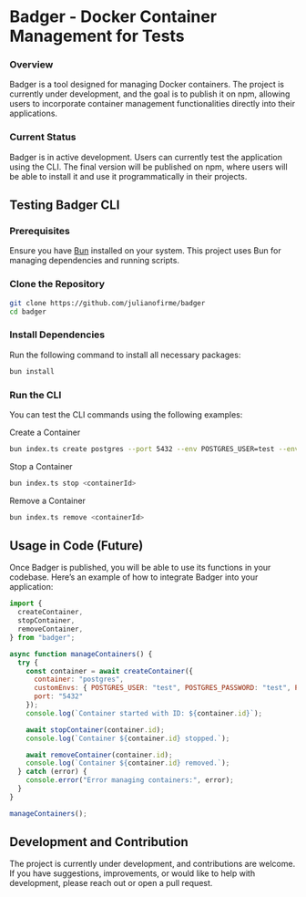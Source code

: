 # Badger - Docker Container Management for Tests

### Overview

Badger is a tool designed for managing Docker containers. The project is currently under development, and the goal is to publish it on npm, allowing users to incorporate container management functionalities directly into their applications.

### Current Status

Badger is in active development. Users can currently test the application using the CLI. The final version will be published on npm, where users will be able to install it and use it programmatically in their projects.

## Testing Badger CLI

### Prerequisites

Ensure you have [Bun](https://bun.sh/) installed on your system. This project uses Bun for managing dependencies and running scripts.

### Clone the Repository

```bash
git clone https://github.com/julianofirme/badger
cd badger
```

### Install Dependencies

Run the following command to install all necessary packages:

```bash
bun install
```

### Run the CLI

You can test the CLI commands using the following examples:

Create a Container

```bash
bun index.ts create postgres --port 5432 --env POSTGRES_USER=test --env POSTGRES_PASSWORD=test --env POSTGRES_DB=mydb
```

Stop a Container

```bash
bun index.ts stop <containerId>
```

Remove a Container

```bash
bun index.ts remove <containerId>
```

## Usage in Code (Future)

Once Badger is published, you will be able to use its functions in your codebase. Here’s an example of how to integrate Badger into your application:

```javascript
import {
  createContainer,
  stopContainer,
  removeContainer,
} from "badger";

async function manageContainers() {
  try {
    const container = await createContainer({
      container: "postgres",
      customEnvs: { POSTGRES_USER: "test", POSTGRES_PASSWORD: "test", POSTGRES_DB: "mydb" },
      port: "5432"
    });
    console.log(`Container started with ID: ${container.id}`);

    await stopContainer(container.id);
    console.log(`Container ${container.id} stopped.`);

    await removeContainer(container.id);
    console.log(`Container ${container.id} removed.`);
  } catch (error) {
    console.error("Error managing containers:", error);
  }
}

manageContainers();
```
## Development and Contribution
The project is currently under development, and contributions are welcome. If you have suggestions, improvements, or would like to help with development, please reach out or open a pull request.
